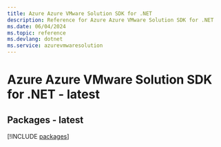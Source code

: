 ```yaml
---
title: Azure Azure VMware Solution SDK for .NET
description: Reference for Azure Azure VMware Solution SDK for .NET
ms.date: 06/04/2024
ms.topic: reference
ms.devlang: dotnet
ms.service: azurevmwaresolution
---
```

# Azure Azure VMware Solution SDK for .NET - latest
## Packages - latest
[!INCLUDE [packages](azure-vmware-solution-index.md)]